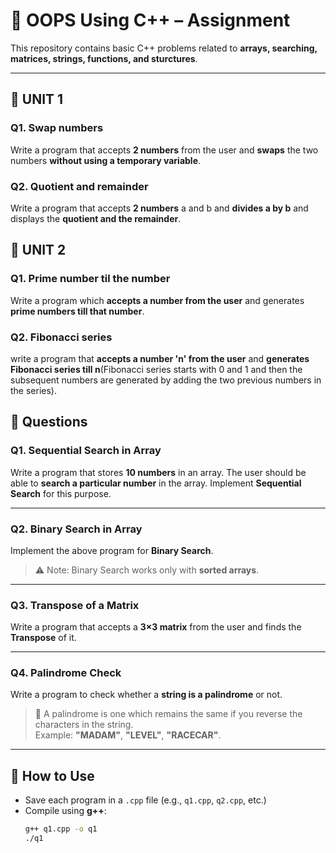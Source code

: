 # 📘 OOPS Using C++ – Assignment  

This repository contains basic C++ problems related to **arrays, searching, matrices, strings, functions, and sturctures**.  

---

## 📝 UNIT 1

### Q1. Swap numbers
Write a program that accepts **2 numbers** from the user and **swaps** the two numbers **without using a temporary variable**.

### Q2. Quotient and remainder
Write a program that accepts **2 numbers** a and b and **divides a by b** and displays the **quotient and the remainder**.

## 📝 UNIT 2

### Q1. Prime number til the number
Write a program which **accepts a number from the user** and generates **prime numbers till that number**.

### Q2. Fibonacci series
write a program that **accepts a number 'n' from the user** and **generates Fibonacci series till n**(Fibonacci series starts with 0 and 1 and then the subsequent numbers are generated by adding the two previous numbers in the series).

## 📝 Questions  

### Q1. Sequential Search in Array  
Write a program that stores **10 numbers** in an array. The user should be able to **search a particular number** in the array. Implement **Sequential Search** for this purpose.  

---

### Q2. Binary Search in Array  
Implement the above program for **Binary Search**.  
> ⚠️ Note: Binary Search works only with **sorted arrays**.  

---

### Q3. Transpose of a Matrix  
Write a program that accepts a **3×3 matrix** from the user and finds the **Transpose** of it.  

---

### Q4. Palindrome Check  
Write a program to check whether a **string is a palindrome** or not.  
> 📖 A palindrome is one which remains the same if you reverse the characters in the string.  
> Example: **"MADAM"**, **"LEVEL"**, **"RACECAR"**.  

---

## 🚀 How to Use  
- Save each program in a `.cpp` file (e.g., `q1.cpp`, `q2.cpp`, etc.)  
- Compile using **g++**:  
  ```bash
  g++ q1.cpp -o q1
  ./q1
